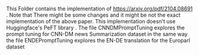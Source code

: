 This Folder contains the implementation of https://arxiv.org/pdf/2104.08691 . Note that There might be some changes and it might be not the exact implementation of the above paper.
This implementation doesn't use Huggingface's PeFT library . 
The file CNNDMPromptTuning explores the prompt tuning for CNN-DM news Summarization dataset in the same way the file ENDEPromptTuning explores the EN-DE translation for the Europarl dataset
